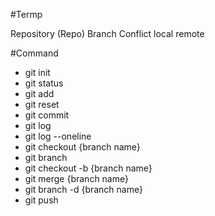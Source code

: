 #Termp

Repository (Repo)
Branch
Conflict
local
remote

#Command

- git init
- git status
- git add 
- git reset
- git commit
- git log
- git log --oneline
- git checkout {branch name}
- git branch
- git checkout -b {branch name}
- git merge {branch name}
- git branch -d {branch name}
- git push